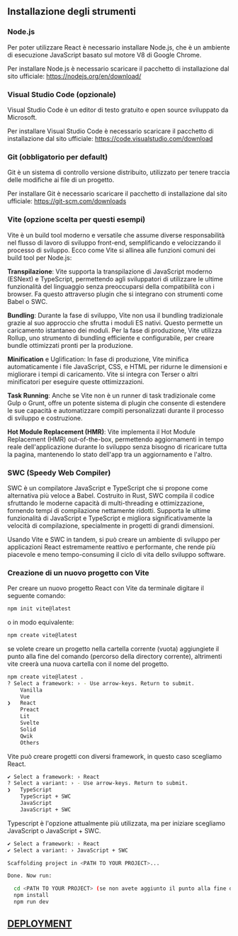 ## Installazione degli strumenti

### Node.js

Per poter utilizzare React è necessario installare Node.js, che è un ambiente di esecuzione JavaScript basato sul motore V8 di Google Chrome.

Per installare Node.js è necessario scaricare il pacchetto di installazione dal sito ufficiale: https://nodejs.org/en/download/

### Visual Studio Code (opzionale)

Visual Studio Code è un editor di testo gratuito e open source sviluppato da Microsoft.

Per installare Visual Studio Code è necessario scaricare il pacchetto di installazione dal sito ufficiale: https://code.visualstudio.com/download

### Git (obbligatorio per default)

Git è un sistema di controllo versione distribuito, utilizzato per tenere traccia delle modifiche ai file di un progetto.

Per installare Git è necessario scaricare il pacchetto di installazione dal sito ufficiale: https://git-scm.com/downloads

### Vite (opzione scelta per questi esempi)

Vite è un build tool moderno e versatile che assume diverse responsabilità nel flusso di lavoro di sviluppo front-end, semplificando e velocizzando il processo di sviluppo. Ecco come Vite si allinea alle funzioni comuni dei build tool per Node.js:

**Transpilazione**: Vite supporta la transpilazione di JavaScript moderno (ESNext) e TypeScript, permettendo agli sviluppatori di utilizzare le ultime funzionalità del linguaggio senza preoccuparsi della compatibilità con i browser. Fa questo attraverso plugin che si integrano con strumenti come Babel o SWC.

**Bundling**: Durante la fase di sviluppo, Vite non usa il bundling tradizionale grazie al suo approccio che sfrutta i moduli ES nativi. Questo permette un caricamento istantaneo dei moduli. Per la fase di produzione, Vite utilizza Rollup, uno strumento di bundling efficiente e configurabile, per creare bundle ottimizzati pronti per la produzione.

**Minification** e Uglification: In fase di produzione, Vite minifica automaticamente i file JavaScript, CSS, e HTML per ridurne le dimensioni e migliorare i tempi di caricamento. Vite si integra con Terser o altri minificatori per eseguire queste ottimizzazioni.

**Task Running**: Anche se Vite non è un runner di task tradizionale come Gulp o Grunt, offre un potente sistema di plugin che consente di estendere le sue capacità e automatizzare compiti personalizzati durante il processo di sviluppo e costruzione.

**Hot Module Replacement (HMR)**: Vite implementa il Hot Module Replacement (HMR) out-of-the-box, permettendo aggiornamenti in tempo reale dell'applicazione durante lo sviluppo senza bisogno di ricaricare tutta la pagina, mantenendo lo stato dell'app tra un aggiornamento e l'altro.

### SWC (Speedy Web Compiler)

SWC è un compilatore JavaScript e TypeScript che si propone come alternativa più veloce a Babel. Costruito in Rust, SWC compila il codice sfruttando le moderne capacità di multi-threading e ottimizzazione, fornendo tempi di compilazione nettamente ridotti. Supporta le ultime funzionalità di JavaScript e TypeScript e migliora significativamente la velocità di compilazione, specialmente in progetti di grandi dimensioni.

Usando Vite e SWC in tandem, si può creare un ambiente di sviluppo per applicazioni React estremamente reattivo e performante, che rende più piacevole e meno tempo-consuming il ciclo di vita dello sviluppo software.
### Creazione di un nuovo progetto con Vite

Per creare un nuovo progetto React con Vite da terminale digitare il seguente comando:

```bash
npm init vite@latest
```
o in modo equivalente:
```bash
npm create vite@latest
```

se volete creare un progetto nella cartella corrente (vuota) aggiungiete il punto alla fine del comando (percorso della directory corrente), altrimenti vite creerà una nuova cartella con il nome del progetto.

```bash
npm create vite@latest .
? Select a framework: › - Use arrow-keys. Return to submit.
    Vanilla
    Vue
❯   React
    Preact
    Lit
    Svelte
    Solid
    Qwik
    Others
```

Vite può creare progetti con diversi framework, in questo caso scegliamo React.

```bash
✔ Select a framework: › React
? Select a variant: › - Use arrow-keys. Return to submit.
❯   TypeScript
    TypeScript + SWC
    JavaScript
    JavaScript + SWC
```

Typescript è l'opzione attualmente più utilizzata, ma per iniziare scegliamo JavaScript o JavaScript + SWC.

```bash
✔ Select a framework: › React
✔ Select a variant: › JavaScript + SWC

Scaffolding project in <PATH TO YOUR PROJECT>...

Done. Now run:

  cd <PATH TO YOUR PROJECT> (se non avete aggiunto il punto alla fine del comando)
  npm install
  npm run dev
```

## [DEPLOYMENT](DEPLOYMENT.md)